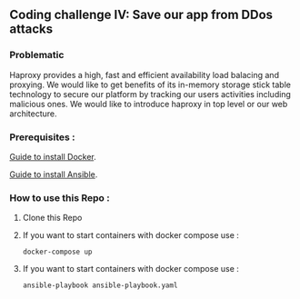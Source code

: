 ## Coding challenge IV: Save our app from DDos attacks
### Problematic
Haproxy provides a high, fast and efficient availability load balacing and proxying.
We would like to get benefits of its in-memory storage stick table technology to secure our platform by tracking our users activities including malicious ones. 
We would like to introduce haproxy in top level or our web architecture.

### Prerequisites :
[Guide to install Docker](https://docs.docker.com/engine/install/).

[Guide to install Ansible](https://docs.ansible.com/ansible/latest/installation_guide/intro_installation.html).

### How to use this Repo :
1. Clone this Repo
2. If you want to start containers with docker compose use :

      `docker-compose up`

3. If you want to start containers with docker compose use :

      `ansible-playbook ansible-playbook.yaml`
